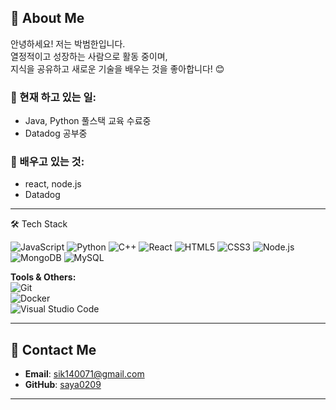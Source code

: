 
## 🌟 About Me  

안녕하세요! 저는 박범한입니다.  
열정적이고 성장하는 사람으로 활동 중이며,  
지식을 공유하고 새로운 기술을 배우는 것을 좋아합니다! 😊  

### 🔭 현재 하고 있는 일:  
- Java, Python 풀스택 교육 수료중  
- Datadog 공부중

### 🌱 배우고 있는 것:  
- react, node.js 
- Datadog 

---

🛠️ Tech Stack  

![JavaScript](https://img.shields.io/badge/JavaScript-F7DF1E?style=flat-square&logo=javascript&logoColor=black)  ![Python](https://img.shields.io/badge/Python-3776AB?style=flat-square&logo=python&logoColor=white)  ![C++](https://img.shields.io/badge/C++-00599C?style=flat-square&logo=c%2B%2B&logoColor=white)  ![React](https://img.shields.io/badge/React-61DAFB?style=flat-square&logo=react&logoColor=black)  ![HTML5](https://img.shields.io/badge/HTML5-E34F26?style=flat-square&logo=html5&logoColor=white)  ![CSS3](https://img.shields.io/badge/CSS3-1572B6?style=flat-square&logo=css3&logoColor=white)  ![Node.js](https://img.shields.io/badge/Node.js-339933?style=flat-square&logo=node-dot-js&logoColor=white)  ![MongoDB](https://img.shields.io/badge/MongoDB-47A248?style=flat-square&logo=mongodb&logoColor=white)  ![MySQL](https://img.shields.io/badge/MySQL-4479A1?style=flat-square&logo=mysql&logoColor=white)  

**Tools & Others:**  
![Git](https://img.shields.io/badge/Git-F05032?style=flat-square&logo=git&logoColor=white)  
![Docker](https://img.shields.io/badge/Docker-2496ED?style=flat-square&logo=docker&logoColor=white)  
![Visual Studio Code](https://img.shields.io/badge/VS_Code-007ACC?style=flat-square&logo=visual-studio-code&logoColor=white)  

---

## 💌 Contact Me  

- **Email**: sik140071@gmail.com 
- **GitHub**: [saya0209](https://github.com/saya0209)  

---
